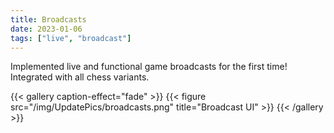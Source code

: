 ```yaml
---
title: Broadcasts
date: 2023-01-06
tags: ["live", "broadcast"]
---
```


Implemented live and functional game broadcasts for the first time! Integrated with all chess variants.

{{< gallery caption-effect="fade" >}}
  {{< figure src="/img/UpdatePics/broadcasts.png" title="Broadcast UI" >}}
{{< /gallery >}}